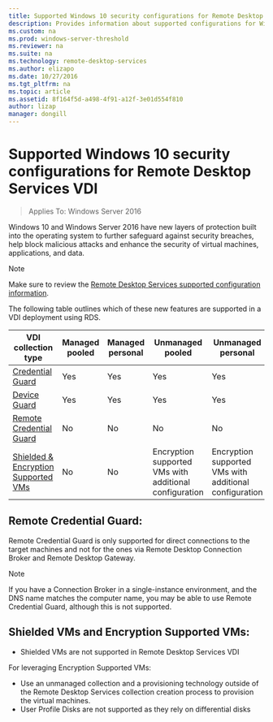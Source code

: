 ```yaml
---
title: Supported Windows 10 security configurations for Remote Desktop Services VDI
description: Provides information about supported configurations for Windows 10 VDI with RDS in Windows Server 2016.
ms.custom: na
ms.prod: windows-server-threshold
ms.reviewer: na
ms.suite: na
ms.technology: remote-desktop-services
ms.author: elizapo
ms.date: 10/27/2016  
ms.tgt_pltfrm: na
ms.topic: article
ms.assetid: 8f164f5d-a498-4f91-a12f-3e01d554f810
author: lizap
manager: dongill
---
```

# Supported Windows 10 security configurations for Remote Desktop Services VDI

> Applies To: Windows Server 2016

Windows 10 and Windows Server 2016 have new layers of protection built into the operating system to further safeguard against security breaches, help block malicious attacks and enhance the security of virtual machines, applications, and data.

> [!NOTE]
> Make sure to review the [Remote Desktop Services supported configuration information](rds-supported-config.md).

The following table outlines which of these new features are supported in a VDI deployment using RDS.

|  VDI collection  type               |  Managed  pooled |  Managed  personal |  Unmanaged  pooled                                     |  Unmanaged  personal                                    |
|-------------------------------------|------------------|--------------------|--------------------------------------------------------|--------------------------------------------------------|
| [Credential Guard](https://technet.microsoft.com/itpro/windows/keep-secure/credential-guard)                    | Yes              | Yes                | Yes                                                    | Yes                                                    |
| [Device Guard](https://technet.microsoft.com/itpro/windows/keep-secure/device-guard-deployment-guide)                        | Yes              | Yes                | Yes                                                    | Yes                                                    |
| [Remote Credential Guard](https://technet.microsoft.com/itpro/windows/keep-secure/remote-credential-guard)             | No               | No                 | No                                                     | No                                                     |
| [Shielded & Encryption Supported VMs](../../security/guarded-fabric-shielded-vm/guarded-fabric-and-shielded-vms.md) | No               | No                 | Encryption supported VMs with additional configuration | Encryption supported VMs with additional configuration |

## Remote Credential Guard:

Remote Credential Guard is only supported for direct connections to the target machines and not for the ones via Remote Desktop Connection Broker and Remote Desktop Gateway.
> [!NOTE]
> If you have a Connection Broker in a single-instance environment, and the DNS name matches the computer name, you may be able to use Remote Credential Guard, although this is not supported.

## Shielded VMs and Encryption Supported VMs: 

- Shielded VMs are not supported in Remote Desktop Services VDI 

For leveraging Encryption Supported VMs:
- Use an unmanaged collection and a provisioning technology outside of the Remote Desktop Services collection creation process to provision the virtual machines. 
- User Profile Disks are not supported as they rely on differential disks 

